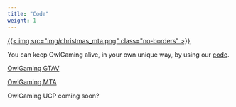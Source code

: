 ```yaml
---
title: "Code"
weight: 1
---
```


<a href="https://www.youtube.com/watch?v=w88Iua-GLNQ">{{< img src="img/christmas_mta.png" class="no-borders" >}}</a>

You can keep OwlGaming alive, in your own unique way, by using our [code](https://github.com/OwlGamingCommunity).

[OwlGaming GTAV](https://github.com/OwlGamingCommunity/V)

[OwlGaming MTA](https://github.com/OwlGamingCommunity/MTA)

OwlGaming UCP coming soon?

